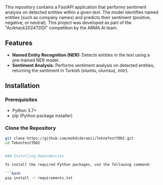 This repository contains a FastAPI application that performs sentiment analysis on detected entities within a given text. The model identifies named entities (such as company names) and predicts their sentiment (positive, negative, or neutral). This project was developed as part of the "Acıkhack2024TDDİ" competition by the ARMA.AI team.

## Features

- **Named Entity Recognition (NER):** Detects entities in the text using a pre-trained NER model.
- **Sentiment Analysis:** Performs sentiment analysis on detected entities, returning the sentiment in Turkish (olumlu, olumsuz, nötr).

## Installation

### Prerequisites

- Python 3.7+
- pip (Python package installer)

### Clone the Repository

```bash
git clone https://github.com/mahdidaraeii/TeknofestTDDI.git
cd TeknofestTDDI


### Installing Dependencies

To install the required Python packages, use the following command:

```bash
pip install -r requirements.txt
